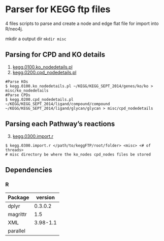 Parser for KEGG ftp files
====

4 files scripts to parse and create a node and edge flat file for import into R/neo4j.

mkdir a output dir
`mkdir misc`

## Parsing for CPD and KO details
1. [kegg.0100.ko_nodedetails.pl](./kegg.0100.ko_nodedetails.pl)
2. [kegg.0200.cpd_nodedetails.pl](./kegg.0200.cpd_nodedetails.pl) 


```
#Parse KOs
$ kegg.0100.ko_nodedetails.pl ~/KEGG/KEGG_SEPT_2014/genes/ko/ko > misc/ko_nodedetails
#Parse CPDs
$ kegg.0200.cpd_nodedetails.pl ~/KEGG/KEGG_SEPT_2014/ligand/compound/compound ~/KEGG/KEGG_SEPT_2014/ligand/glycan/glycan > misc/cpd_nodedetails
```

## Parsing each Pathway’s reactions
3. [kegg.0300.import.r](./kegg.0300.import.r)

```
$ kegg.0300.import.r </path/to/keggFTP/root/folder> <misc> <# of threads>
# misc directory be where the ko_nodes cpd_nodes files be stored
```

## Dependencies

### R

| Package  | version  |
| ----     | ----     |
| dplyr    | 0.3.0.2  |
| magrittr | 1.5      |
| XML      | 3.98-1.1 |
| parallel |          |
